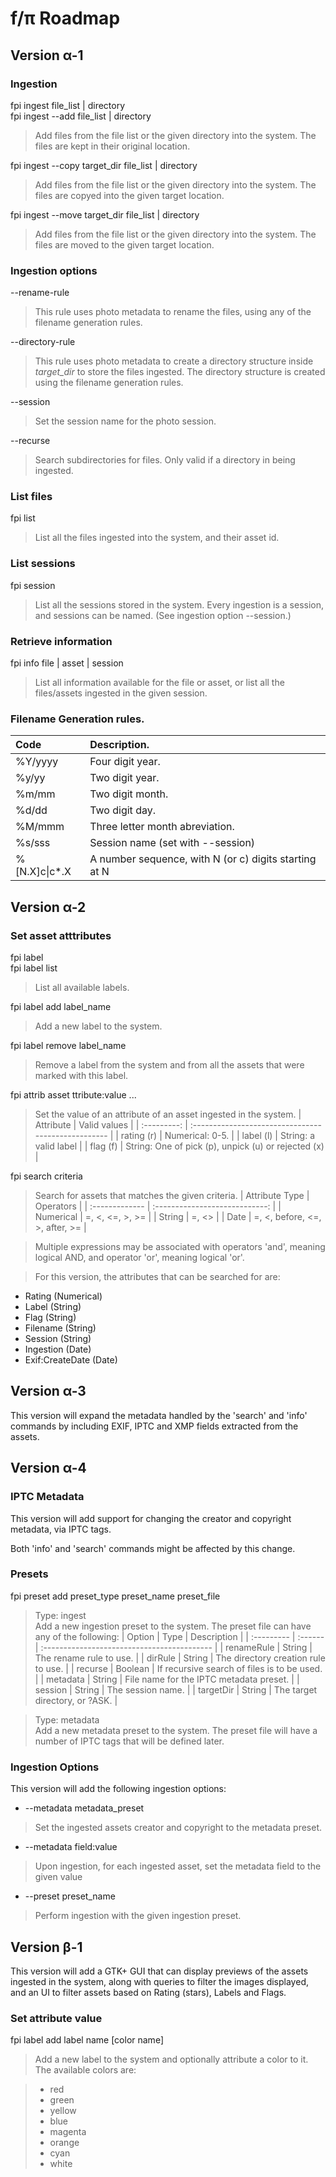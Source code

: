 f/π Roadmap
===========

## Version α-1

### Ingestion

fpi ingest file_list | directory<br/>
fpi ingest --add file_list | directory

> Add files from the file list or the given directory into the system.
  The files are kept in their original location.

fpi ingest --copy target_dir file_list | directory

> Add files from the file list or the given directory into the system.
  The files are copyed into the given target location.

fpi ingest --move target_dir file_list | directory
    
> Add files from the file list or the given directory into the system.
  The files are moved to the given target location.

### Ingestion options

--rename-rule

> This rule uses photo metadata to rename the files, using any of the
  filename generation rules.

--directory-rule

> This rule uses photo metadata to create a directory structure inside
  _target\_dir_ to store the files ingested. The directory structure is
  created using the filename generation rules.

--session

> Set the session name for the photo session.

--recurse

> Search subdirectories for files. Only valid if a directory in being
  ingested.

### List files

fpi list

> List all the files ingested into the system, and their asset id.

### List sessions

fpi session

> List all the sessions stored in the system. Every ingestion is a
  session, and sessions can be named. (See ingestion option --session.)

### Retrieve information

fpi info file | asset | session

> List all information available for the file or asset, or list all the
  files/assets ingested in the given session.

### Filename Generation rules.

 |   Code         | Description.                                          |
 | :------------- | :---------------------------------------------------- |
 | %Y/yyyy        | Four digit year.                                      |
 | %y/yy          | Two digit year.                                       |
 | %m/mm          | Two digit month.                                      |
 | %d/dd          | Two digit day.                                        |
 | %M/mmm         | Three letter month abreviation.                       |
 | %s/sss         | Session name (set with --session)                     |
 | %[N.X]c\|c\*.X | A number sequence, with N (or c) digits starting at N |

## Version α-2

### Set asset atttributes

fpi label <br/>
fpi label list

> List all available labels.

fpi label add label_name

> Add a new label to the system.

fpi label remove label_name

> Remove a label from the system and from all the assets that were
  marked with this label.

fpi attrib asset ttribute:value ...

> Set the value of an attribute of an asset ingested in the system.
  |  Attribute  | Valid values                                        |
  | :---------: | :-------------------------------------------------- |
  |  rating (r) | Numerical: 0-5.                                     |
  |  label (l)  | String: a valid label                               | 
  |  flag (f)   | String: One of pick (p), unpick (u) or rejected (x) |

fpi search criteria

> Search for assets that matches the given criteria.
  | Attribute Type |    Operators                   | 
  | :------------- | :----------------------------: |
  | Numerical      | =, <, <=, >, >=                |
  | String         | =, <>                          |
  | Date           | =, <, before, <=, >, after, >= |
    
> Multiple expressions may be associated with operators 'and',
  meaning logical AND, and operator 'or', meaning logical 'or'.

> For this version, the attributes that can be searched for are:
   * Rating (Numerical)
   * Label (String)
   * Flag (String)
   * Filename (String)
   * Session (String)
   * Ingestion (Date)
   * Exif:CreateDate (Date)

## Version α-3

This version will expand the metadata handled by the 'search' and 'info'
commands by including EXIF, IPTC and XMP fields extracted from the
assets.

## Version α-4

### IPTC Metadata

This version will add support for changing the creator and copyright
metadata, via IPTC tags.

Both 'info' and 'search' commands might be affected by this change.

### Presets

fpi preset add preset_type preset_name preset_file


> Type: ingest<br/>
  Add a new ingestion preset to the system. The preset file can have
  any of the following:
  | Option     | Type    | Description                                 |
  | :--------- | :------ | :------------------------------------------ |
  | renameRule | String  | The rename rule to use.                     |
  | dirRule    | String  | The directory creation rule to use.         |
  | recurse    | Boolean | If recursive search of files is to be used. |
  | metadata   | String  | File name for the IPTC metadata preset.     |
  | session    | String  | The session name.                           |
  | targetDir  | String  | The target directory, or ?ASK.              |

> Type: metadata<br/>
  Add a new metadata preset to the system. The preset file will have a
  number of IPTC tags that will be defined later.

### Ingestion Options

This version will add the following ingestion options:

* --metadata metadata_preset

> Set the ingested assets creator and copyright to the metadata
  preset.

* --metadata field:value

> Upon ingestion, for each ingested asset, set the metadata field to the
given value

* --preset preset_name

> Perform ingestion with the given ingestion preset.

## Version β-1

This version will add a GTK+ GUI that can display previews of the assets
ingested in the system, along with queries to filter the images displayed,
and an UI to filter assets based on Rating (stars), Labels and Flags.

### Set attribute value

fpi label add label name \[color name\]

> Add a new label to the system and optionally attribute a color to it.
  The available colors are:

>* red
>* green
>* yellow
>* blue
>* magenta
>* orange
>* cyan
>* white

